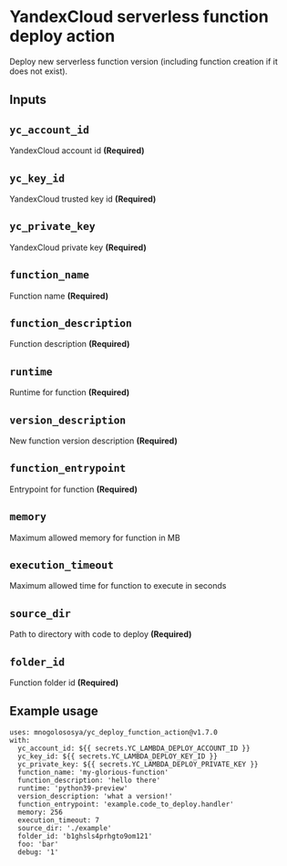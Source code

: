 # YandexCloud serverless function deploy action

Deploy new serverless function version (including function creation if it does not exist).

## Inputs

## `yc_account_id`

YandexCloud account id **(Required)**

## `yc_key_id`

YandexCloud trusted key id **(Required)**

## `yc_private_key`

YandexCloud private key **(Required)**

## `function_name`

Function name **(Required)**

## `function_description`

Function description **(Required)**

## `runtime`

Runtime for function **(Required)**

## `version_description`

New function version description **(Required)**

## `function_entrypoint`

Entrypoint for function **(Required)**

## `memory`

Maximum allowed memory for function in MB

## `execution_timeout`

Maximum allowed time for function to execute in seconds

## `source_dir`

Path to directory with code to deploy **(Required)**

## `folder_id`

Function folder id **(Required)**

## Example usage

```
uses: mnogolososya/yc_deploy_function_action@v1.7.0
with:
  yc_account_id: ${{ secrets.YC_LAMBDA_DEPLOY_ACCOUNT_ID }}
  yc_key_id: ${{ secrets.YC_LAMBDA_DEPLOY_KEY_ID }}
  yc_private_key: ${{ secrets.YC_LAMBDA_DEPLOY_PRIVATE_KEY }}
  function_name: 'my-glorious-function'
  function_description: 'hello there'
  runtime: 'python39-preview'
  version_description: 'what a version!'
  function_entrypoint: 'example.code_to_deploy.handler'
  memory: 256
  execution_timeout: 7
  source_dir: './example'
  folder_id: 'b1ghsls4prhgto9om121'
  foo: 'bar'
  debug: '1'
```
